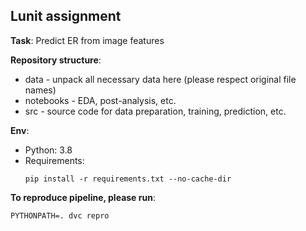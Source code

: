 ## Lunit assignment

**Task**: Predict ER from image features

**Repository structure**:

- data - unpack all necessary data here (please respect original file names)
- notebooks - EDA, post-analysis, etc.
- src - source code for data preparation, training, prediction, etc.

**Env**:

- Python: 3.8
- Requirements:
  ```
  pip install -r requirements.txt --no-cache-dir
  ```

**To reproduce pipeline, please run**:

```
PYTHONPATH=. dvc repro
```
